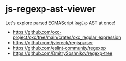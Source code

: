 # js-regexp-ast-viewer

Let's explore parsed ECMAScript `RegExp` AST at once!

- https://github.com/oxc-project/oxc/tree/main/crates/oxc_regular_expression
- https://github.com/jviereck/regjsparser
- https://github.com/eslint-community/regexpp
- https://github.com/DmitrySoshnikov/regexp-tree
